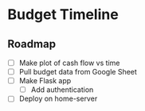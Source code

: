 # Budget Timeline

## Roadmap
- [ ] Make plot of cash flow vs time
- [ ] Pull budget data from Google Sheet
- [ ] Make Flask app
   - [ ] Add authentication
- [ ] Deploy on home-server
